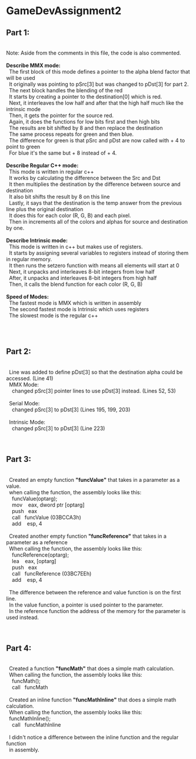 # GameDevAssignment2

<h2>Part 1:</h2><br />
Note: Aside from the comments in this file, the code is also commented.<br />
<br />
<b>Describe MMX mode:</b><br />
&nbsp;&nbsp;The first block of this mode defines a pointer to the alpha blend factor that will be used<br />
&nbsp;&nbsp;It originally was pointing to pSrc[3] but was changed to pDst[3] for part 2.<br />
&nbsp;&nbsp;The next block handles the blending of the red<br />
&nbsp;&nbsp;It starts by creating a pointer to the destination[0] which is red.<br />
&nbsp;&nbsp;Next, it interleaves the low half and after that the high half much like the intrinsic mode<br />
&nbsp;&nbsp;Then, it gets the pointer for the source red.<br />
&nbsp;&nbsp;Again, it does the functions for low bits first and then high bits<br />
&nbsp;&nbsp;The results are bit shifted by 8 and then replace the destination<br />
&nbsp;&nbsp;The same process repeats for green and then blue.<br />
&nbsp;&nbsp;The difference for green is that pSrc and pDst are now called with + 4 to point to green<br />
&nbsp;&nbsp;For blue it's the same but + 8 instead of + 4.<br />
<br />
<b>Describe Regular C++ mode:</b><br />
&nbsp;&nbsp;This mode is written in regular c++<br />
&nbsp;&nbsp;It works by calculating the difference between the Src and Dst<br />
&nbsp;&nbsp;It then multiplies the destination by the difference between source and destination<br />
&nbsp;&nbsp;It also bit shifts the result by 8 on this line<br />
&nbsp;&nbsp;Lastly, it says that the destination is the temp answer from the previous line plus the original destination<br />
&nbsp;&nbsp;It does this for each color (R, G, B) and each pixel.<br />
&nbsp;&nbsp;Then in increments all of the colors and alphas for source and destination by one. <br />
<br />
<b>Describe Intrinsic mode:</b><br />
&nbsp;&nbsp;This mode is written in c++ but makes use of registers.<br />
&nbsp;&nbsp;It starts by assigning several variables to registers instead of storing them in regular memory.<br />
&nbsp;&nbsp;It then runs the setzero function with means all elements will start at 0<br />
&nbsp;&nbsp;Next, it unpacks and interleaves 8-bit integers from low half<br />
&nbsp;&nbsp;After, it unpacks and interleaves 8-bit integers from high half<br />
&nbsp;&nbsp;Then, it calls the blend function for each color (R, G, B)<br />
<br />
<b>Speed of Modes:</b><br />
&nbsp;&nbsp;The fastest mode is MMX which is written in assembly<br />
&nbsp;&nbsp;The second fastest mode is Intrinsic which uses registers<br />
&nbsp;&nbsp;The slowest mode is the regular c++<br />

<br /><br />

<h2>Part 2:</h2><br />
&nbsp;&nbsp;Line was added to define pDst[3] so that the destination alpha could be accessed. (Line 41)<br />
&nbsp;&nbsp;MMX Mode:<br />
&nbsp;&nbsp;&nbsp;&nbsp;changed pSrc[3] pointer lines to use pDst[3] instead. (Lines 52, 53)<br />
<br />
&nbsp;&nbsp;Serial Mode:<br /> 
&nbsp;&nbsp;&nbsp;&nbsp;changed pSrc[3] to pDst[3] (Lines 195, 199, 203)<br />
<br />
&nbsp;&nbsp;Intrinsic Mode:<br />
&nbsp;&nbsp;&nbsp;&nbsp;changed pSrc[3] to pDst[3] (Line 223)<br />
<br />
<br />
<h2>Part 3:</h2><br />
&nbsp;&nbsp;Created an empty function <b>"funcValue"</b> that takes in a parameter as a value.<br />
&nbsp;&nbsp;when calling the function, the assembly looks like this:<br />
&nbsp;&nbsp;&nbsp;&nbsp;funcValue(optarg);<br />
&nbsp;&nbsp;&nbsp;&nbsp;mov &nbsp;&nbsp;&nbsp;eax, dword ptr [optarg]<br />
&nbsp;&nbsp;&nbsp;&nbsp;push&nbsp;&nbsp;&nbsp;eax<br />
&nbsp;&nbsp;&nbsp;&nbsp;call&nbsp;&nbsp;&nbsp;funcValue (03BCCA3h)<br />
&nbsp;&nbsp;&nbsp;&nbsp;add &nbsp;&nbsp;&nbsp;esp, 4<br />
<br />
&nbsp;&nbsp;Created another empty function <b>"funcReference"</b> that takes in a parameter as a reference<br />
&nbsp;&nbsp;When calling the function, the assembly looks like this:<br />
&nbsp;&nbsp;&nbsp;&nbsp;funcReference(optarg);<br />
&nbsp;&nbsp;&nbsp;&nbsp;lea &nbsp;&nbsp;&nbsp;eax, [optarg]<br />
&nbsp;&nbsp;&nbsp;&nbsp;push&nbsp;&nbsp;&nbsp;eax<br />
&nbsp;&nbsp;&nbsp;&nbsp;call&nbsp;&nbsp;&nbsp;funcReference (03BC7EEh)<br />
&nbsp;&nbsp;&nbsp;&nbsp;add &nbsp;&nbsp;&nbsp;esp, 4<br />
<br />
&nbsp;&nbsp;The difference between the reference and value function is on the first line.<br />
&nbsp;&nbsp;In the value function, a pointer is used pointer to the parameter.<br />
&nbsp;&nbsp;In the reference function the address of the memory for the parameter is used instead.<br />
<br />
<br />
<h2>Part 4:</h2><br />
&nbsp;&nbsp;Created a function <b>"funcMath"</b> that does a simple math calculation.<br />
&nbsp;&nbsp;When calling the function, the assembly looks like this:<br />
&nbsp;&nbsp;&nbsp;&nbsp;funcMath();<br />
&nbsp;&nbsp;&nbsp;&nbsp;call&nbsp;&nbsp;&nbsp;funcMath<br />
<br />
&nbsp;&nbsp;Created an inline function <b>"funcMathInline"</b> that does a simple math calculation.<br />
&nbsp;&nbsp;When calling the function, the assembly looks like this:<br />
&nbsp;&nbsp;funcMathInline();<br />
&nbsp;&nbsp;&nbsp;&nbsp;call&nbsp;&nbsp;&nbsp;funcMathInline<br />
<br />
&nbsp;&nbsp;I didn't notice a difference between the inline function and the regular function<br />
&nbsp;&nbsp;in assembly.<br />
